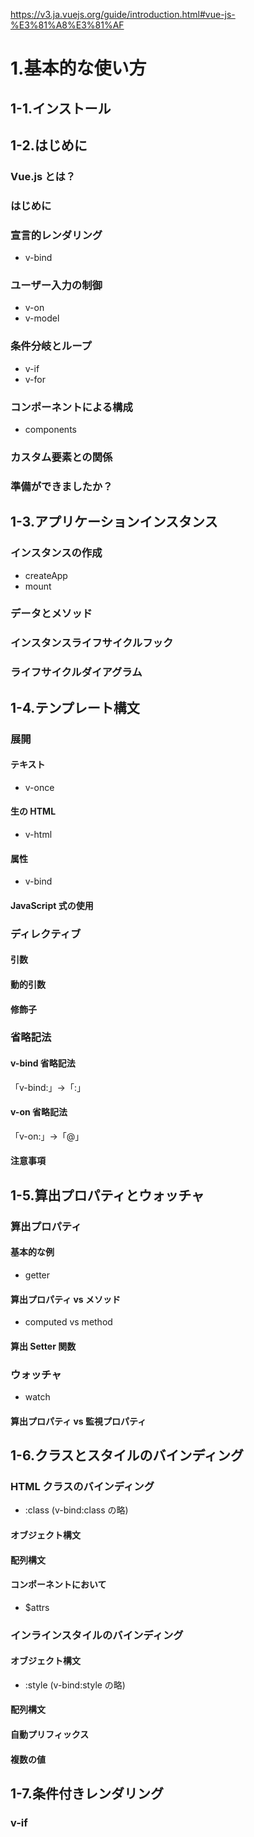 https://v3.ja.vuejs.org/guide/introduction.html#vue-js-%E3%81%A8%E3%81%AF

# 1.基本的な使い方
## 1-1.インストール
## 1-2.はじめに
### Vue.js とは？
### はじめに
### 宣言的レンダリング
- v-bind
### ユーザー入力の制御
- v-on
- v-model
### 条件分岐とループ
- v-if
- v-for
### コンポーネントによる構成
- components
### カスタム要素との関係
### 準備ができましたか？

## 1-3.アプリケーションインスタンス
### インスタンスの作成
- createApp
- mount
### データとメソッド
### インスタンスライフサイクルフック
### ライフサイクルダイアグラム

## 1-4.テンプレート構文
### 展開
#### テキスト
- v-once
#### 生の HTML
- v-html
#### 属性
- v-bind
#### JavaScript 式の使用
### ディレクティブ
#### 引数
#### 動的引数
#### 修飾子
### 省略記法
#### v-bind 省略記法
「v-bind:」→「:」
#### v-on 省略記法
「v-on:」→「@」
#### 注意事項

## 1-5.算出プロパティとウォッチャ
### 算出プロパティ
#### 基本的な例
- getter
#### 算出プロパティ vs メソッド
- computed vs method
#### 算出 Setter 関数
### ウォッチャ
- watch
#### 算出プロパティ vs 監視プロパティ

## 1-6.クラスとスタイルのバインディング
### HTML クラスのバインディング
- :class (v-bind:class の略)
#### オブジェクト構文
#### 配列構文
#### コンポーネントにおいて
- $attrs
### インラインスタイルのバインディング
#### オブジェクト構文
- :style (v-bind:style の略)
#### 配列構文
#### 自動プリフィックス
#### 複数の値

## 1-7.条件付きレンダリング
### v-if
#### <template> での v-if による条件グループ
#### v-else
#### v-else-if
### v-show
### v-if vs v-show
### v-if と v-for
v-forはv-ifより優先される

## 1-8.リストレンダリング
### v-for で配列に要素をマッピングする
- v-for
- item in items
- item of items(イテレータ構文)
### オブジェクトの v-for
### 状態の維持
### 配列の変化を検出
#### 変更メソッド
- push()
- pop()
- shift()
- unshift()
- splice()
- sort()
- reverse()
#### 配列の置き換え
- filter()
- concat()
- slice()
### フィルタ/ソートされた結果の表示
### 範囲付き v-for
### <template> での v-for
### v-for と v-if
### コンポーネントと v-for
- 単純な ToDo リストの完全な例

## 1-9.イベントハンドリング
### イベントの購読
v-on:click="methodName"もしくは@click="methodName"
### イベントの購読
### メソッドイベントハンドラ
### インラインメソッドハンドラ
### 複数イベントハンドラ
### イベント修飾子
- event.preventDefault() 
- event.stopPropagation() 
- .stop
- .prevent
- .capture
- .self
- .once
- .passive
### キー修飾子
#### キーコード
- .enter
- .tab
- .delete ("Delete" と "Backspace" キー両方をキャプチャします)
- .esc
- .space
- .up
- .down
- .left
- .right
### システム修飾子キー
- .ctrl
- .alt
- .shift
- .meta
#### .exact 修飾子
#### マウスボタンの修飾子
- .left
- .right
- .middle
### なぜ HTML にリスナを記述するのですか

## 1-10.フォーム入力バインディング
### 基本的な使い方
- v-model
#### テキスト
#### 複数行テキスト
#### チェックボックス
#### ラジオ
#### セレクト
### 値のバインディング
#### チェックボックス
#### ラジオ
#### セレクトオプション
### 修飾子
#### .lazy
#### .number
#### .trim
### コンポーネントのv-model

## 1-11.コンポーネントの基本
### 基本例
### コンポーネントの再利用
### コンポーネントの構成
### プロパティを用いた子コンポーネントへのデータの受け渡し
### 子コンポーネントのイベントを購読する
#### イベントと値を送出する
#### コンポーネントで v-model を使う
### スロットによるコンテンツ配信
- <slot>
### 動的なコンポーネント
- component :is
### DOM テンプレートパース時の警告
- v-is

# 2.コンポーネントの詳細
## 2-1.コンポーネントの登録
### コンポーネント名
#### 命名のケース (Name Casing)
- ケバブケースvsパスカルケース
### グローバル登録
- app.component
### ローカル登録
- components オプション
### モジュールシステム
#### モジュールシステム内のローカル登録
- import/require

## 2-2.プロパティ
### プロパティの型
-props:
### 静的あるいは動的なプロパティの受け渡し
-v-vind(もしくは：)
#### 数値の受け渡し
#### 真偽値の受け渡し
#### 配列の受け渡し
#### オブジェクトの受け渡し
#### オブジェクトのプロパティの受け渡し
-:prop-nameの代わりにv-bindが使える
### 単方向データフロー
### プロパティのバリデーション
#### 型の検査
- instanceof
### プロパティの形式 (キャメルケース vs ケバブケース)

## 2-3.プロパティでない属性
- class
- style
- id
### 属性の継承
### 属性の継承の無効化
- inheritAttrs: false
- $attrs
### ルート要素が複数の場合の属性の継承

## 2-4.カスタムイベント
### イベント名
### カスタムイベントの定義
### 発行されたイベントを検証する
### v-model の引数
### 複数の v-model のバインディング
### v-model 修飾子の処理
- .trim
- .number
- .lazy

## 2-5.スロット
### スロットコンテンツ
- <slot>
### 描画スコープ
### フォールバックコンテンツ
### 名前付きスロット
- nameのないスロットは暗黙的に「default」という名前を持つ
- v-slot
- v-slot は（一つの例外 を除き） <template> にしか指定できない
### スコープ付きスロット
#### デフォルトスロットしかない場合の省略記法
#### スロットプロパティの分割代入
### 動的なスロット名
### 名前付きスロットの省略記法
- v-slot:の省略→#

## 2-6.Provide / inject
### リアクティブと連携する

## 2-7.動的 & 非同期コンポーネント
### 的コンポーネントにおける keep-alive の利用
- keep-alive
### 非同期コンポーネント
- defineAsyncComponent
#### Suspense との併用
- <Suspense>
- suspensible: false

## 2-8.テンプレート参照について
- ref

## 2-9.特別な問題に対処する
### 更新をコントロールする
#### 強制更新
- $forceUpdate
#### v-once を使用するチープスタティックコンポーネント

# 3.トランジションとアニメーション
## 3-1.概要
- <transition>
- <transition-group> 
- watchers
### クラスベースのアニメーションとトランジション
### パフォーマンス
#### 変形と不透明度
- transform
#### ハードウェアアクセラレーション
- perspective
- backface-visibility
- transform：translateZ（x）
### タイミング
### イージング
- ease-in
- ease-out

## 3-2.Enter & Leave トランジション
### 単一要素/コンポーネントのトランジション
#### トランジションクラス
- v-enter-from
- v-enter-active
- v-enter-to
- v-leave-from
- v-leave-active
- v-leave-to
#### CSS トランジション
#### CSS アニメーション
#### カスタムトランジションクラス
- enter-from-class
- enter-active-class
- enter-to-class (2.1.8+)
- leave-from-class
- leave-active-class
- leave-to-class (2.1.8+)
#### トランジションとアニメーションの併用
#### 明示的なトランジション期間の設定
- duration
#### JavaScript フック
### 初期描画時のトランジション
- appear
### 要素間のトランジション
#### トランジションモード
- in-out
- out-in
### コンポーネント間のトランジション

## 3-3.リストのトランジション
- <transition-group>
- tag
- v-move
- move-class
### 再利用可能なトランジション
### 動的なトランジション

## 3-4.状態のトランジション
### ウォッチャによる状態のアニメーション
### 動的な状態のトランジション
### コンポーネント内のトランジションの整理
### デザインに命を吹き込む

# 4.再利用と構成
## 4-1.Composition API
### はじめに
#### なぜコンポジション API なのか？
#### コンポジション API の基本
- setup
##### setup コンポーネントオプション
##### ref によるリアクティブな変数
- ref
##### ライフサイクルフックを setup の中に登録する
- on
- onMounted
##### watch で変化に反応する
- toRefs
- watch
##### スタンドアロンな computed プロパティ
### セットアップ
#### 引数
- props
- context
##### プロパティ
- toRefs
##### コンテキスト
- .attrs
- .slots
- .emit
#### コンポーネントプロパティへのアクセス
#### テンプレートでの使用
#### 描画関数での使用
#### this の使用
### ライフサイクルフック
- beforeCreate
- created
- onBeforeMount
- onMounted
- onBeforeUpdate
- onUpdated
- onBeforeUnmount
- onUnmounted
- onErrorCaptured
- onRenderTracked
- onRenderTriggered
### Provide / Inject
#### シナリオの背景
#### Provide の使い方
#### Inject の使い方
#### リアクティブ
##### リアクティブの追加
##### リアクティブプロパティの変更
- readonly
### テンプレート参照

## 4-2.ミックスイン
- mixin
### 基本
### オプションのマージ
### グローバルミックスイン
### カスタムオプションのマージストラテジ
- app.config.optionMergeStrategies

## 4-3.カスタムディレクティブ
### 基本
### フック関数
- beforeMount
- mounted
- beforeUpdate
- updated
- beforeUnmount
- unmounted
#### 動的なディレクティブ引数
### 関数による省略記法
### オブジェクトリテラル
### コンポーネントにおける使用法

## 4-4.Teleport
### Vue コンポーネントと使う
### 複数の teleport のターゲットを同じにして使う

## 4-5.Render 関数
- render()
### DOM ツリー
### 仮想 DOM ツリー
### h() の引数
### 完全な例
### 制約
#### Node は一意でなければならない
### テンプレートの機能をプレーンな JavaScript で置き換える
#### v-if と v-for
#### v-model
#### v-on
- .passive
- .capture
- .once
- .stop
- .prevent
- .self
- .enter
- .ctrl
- .alt
- .shift
- .meta
#### スロット
### JSX
### テンプレートのコンパイル

## 4-6.プラグイン
### プラグインを書く
### プラグインを使う
- use

# 5.高度な使い方
## 5-1.リアクティビティ 
### リアクティブの探求
#### Vue がこれらの変更を追跡する方法
- new Proxy(target, handler)
- Reflect
- track
- effect
- trigger
#### プロキシされたオブジェクト
#### プロキシとオリジナルの同一性
#### ウォッチャ
### リアクティブの基礎
#### リアクティブな状態の宣言
- reactive
#### 独立したリアクティブな値を 参照 として作成する
##### ref のアンラップ
##### リアクティブオブジェクト内でのアクセス
#### リアクティブな状態の分割代入
#### readonly でリアクティブオブジェクトの変更を防ぐ
### 算出プロパティとウォッチ
#### 算出プロパティ
- computed
- get
- set
#### watchEffect
##### 監視の停止
- stop
##### 副作用の無効化
- onInvalidate
##### 作用フラッシュのタイミング
##### Watcher のデバッグ
- onTrack
- onTrigger
#### watch
##### 単一のデータソースの監視
##### 複数のデータソースの監視
##### watchEffect との振る舞いの共有

## 5-2.レンダリングのメカニズムと最適化
### 仮想 DOM

## 5-3.Vue 2 での変更検出の注意事項

# 6.ツール
## 6-1.単一ファイルコンポーネント
### 前書き
#### 関心の分離について
### はじめる
#### サンドボックスの例
#### JavaScript でモジュールビルドシステムが初めてなユーザ向け
#### 上級ユーザ向け

## 6-2.テスト
### はじめに
#### 単体テスト
#### 導入
#### フレームワークの選定
#### フレームワーク
### コンポーネントテスト
#### 導入
#### フレームワークの選択
#### 推奨ツール
### End-to-End (E2E) テスト
#### 導入
#### フレームワークの選定
#### 推奨ツール

## 6-3.TypeScript のサポート

# 7.スケールアップ
## 7-1.ルーティング
### 公式ルータ
### スクラッチからのシンプルなルーティング
### サードパーティ製ルータとの統合

## 7-2.状態管理
### 公式の Flux ライクな実装
#### React 開発者向けの情報
### ゼロから作るシンプルな状態管理

## 7-3.サーバサイドレンダリング
### 完全な SSR ガイド
### Nuxt.js
### Quasar Framework SSR + PWA

# 8.アクセシビリティ
## 8-1.基礎
### スキップリンク
### コンテンツの構造
#### 見出し
#### ランドマーク

## 8-2.セマンティクス
### フォーム
- <form> 
- <label> 
- <input> 
- <textarea> 
- <button>
#### ラベル
- aria-label
- aria-labelledby
- aria-describedby
#### プレースホルダ
#### 説明
#### コンテンツの非表示
- aria-hidden="true"
#### ボタン

## 8-3.標準
## 8-4.リソース
